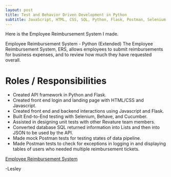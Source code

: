 ```yaml
---
layout: post
title: Test and Behavior Driven Development in Python
subtitle: JavaScript, HTML, CSS, SQL, Python, Flask, Postman, Selenium
---
```


Here is the Employee Reimbursement System I made.

Employee Reimbursement System - Python (Extended) 
The Employee Reimbursement System, ERS, allows employees to submit reimbursements for business expenses, and to review how much they have requested overall.

# Roles / Responsibilities
* Created API framework in Python and Flask.
* Created front end login and landing page with HTML/CSS and Javascript.
* Created front end and backend interactions using Javascript and Flask.
* Built End-to-End testing with Selenium, Behave, and Cucumber.
* Assisted in designing unit tests with other Revature team members.
* Converted database SQL returned information into Lists and then into JSON to be used by the API.
* Made mock Postman tests for testing states of data pipeline.
* Made Postman tests to check for exceptions in logging in and displaying tables of users who needed multiple reimbursement tickets.

[Employee Reimbursement System](https://github.com/terrainthesky-hub/Project_1-1)

-Lesley
